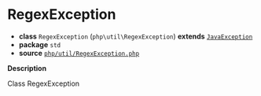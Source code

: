 # RegexException

- **class** `RegexException` (`php\util\RegexException`) **extends** [`JavaException`](https://github.com/jphp-compiler/jphp/blob/master/jphp-runtime/api-docs/classes/php/lang/JavaException.md)
- **package** `std`
- **source** [`php/util/RegexException.php`](./src/main/resources/JPHP-INF/sdk/php/util/RegexException.php)

**Description**

Class RegexException